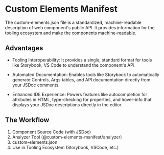 # Custom Elements Manifest

The custom-elements.json file is a standardized, machine-readable description of web component's public API.
It provides information for the tooling ecosystem and make the components machine-readable.

## Advantages

- Tooling Interoperability: It provides a single, standard format for tools like Storybook, VS Code to understand the component's API.

- Automated Documentation: Enables tools like Storybook to automatically generate Controls, Args tables, and API documentation directly from your JSDoc comments.

- Enhanced IDE Experience: Powers features like autocompletion for attributes in HTML, type-checking for properties, and hover-info that displays your JSDoc descriptions directly in the editor.

## The Workflow

1. Component Source Code (with JSDoc)
2. Analyzer Tool (@custom-elements-manifest/analyzer)
3. custom-elements.json
4. Use in Tooling Ecosystem (Storybook, VSCode, etc.)
